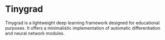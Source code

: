 # Tinygrad
 Tinygrad is a lightweight deep learning framework designed for educational purposes. It offers a minimalistic implementation of automatic differentiation and neural network modules.
